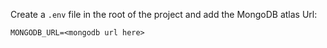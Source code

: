 Create a `.env` file in the root of the project and add the MongoDB atlas Url:

```
MONGODB_URL=<mongodb url here>
```
